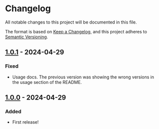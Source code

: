 # Changelog

All notable changes to this project will be documented in this file.

The format is based on [Keep a Changelog](https://keepachangelog.com/en/1.1.0/),
and this project adheres to [Semantic Versioning](https://semver.org/spec/v2.0.0.html).

## [1.0.1] - 2024-04-29

### Fixed

- Usage docs. The previous version was showing the wrong versions in the usage section of the README.

## [1.0.0] - 2024-04-29

### Added

- First release!


[1.0.1]: https://github.com/infra-blocks/git-tag-from-semver-increment-workflow/compare/v1.0.0...v1.0.1
[1.0.0]: https://github.com/infra-blocks/git-tag-from-semver-increment-workflow/releases/tag/v1.0.0
